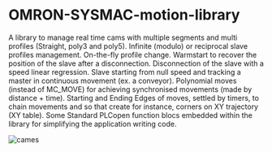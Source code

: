 # OMRON-SYSMAC-motion-library
A library to manage real time cams with multiple segments and multi profiles (Straight, poly3 and poly5). Infinite (modulo) or reciprocal slave profiles management. On-the-fly profile change. Warmstart to recover the position of the slave after a disconnection. Disconnection of the slave with a speed linear regression. Slave starting from null speed and tracking a master in continuous movement (ex. a conveyor). Polynomial moves (instead of MC_MOVE) for achieving synchronised movements (made by distance + time). Starting and Ending Edges of moves, settled by timers, to chain movements and so that create for instance, corners on XY trajectory (XY table). Some Standard PLCopen function blocs embedded within the library for simplifying the application writing code.

![cames](https://github.com/user-attachments/assets/b9ffd2e1-940d-4736-a3a2-d0897918b95e)
